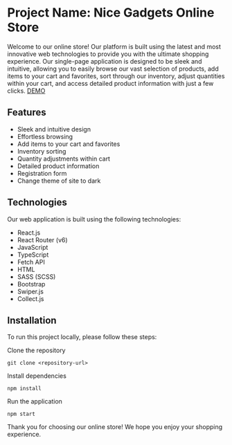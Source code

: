 # Project Name: Nice Gadgets Online Store
Welcome to our online store! Our platform is built using the latest and most innovative web technologies to provide you with the ultimate shopping experience. Our single-page application is designed to be sleek and intuitive, allowing you to easily browse our vast selection of products, add items to your cart and favorites, sort through our inventory, adjust quantities within your cart, and access detailed product information with just a few clicks.
[DEMO](https://fe-nov22-binary-raccoons.github.io/catalog_product_FE/)

## Features
- Sleek and intuitive design
- Effortless browsing
- Add items to your cart and favorites
- Inventory sorting
- Quantity adjustments within cart
- Detailed product information
- Registration form
- Change theme of site to dark

## Technologies
Our web application is built using the following technologies:

- React.js
- React Router (v6)
- JavaScript
- TypeScript
- Fetch API
- HTML
- SASS (SCSS)
- Bootstrap
- Swiper.js
- Collect.js

## Installation
To run this project locally, please follow these steps:

Clone the repository
```
git clone <repository-url>
```

Install dependencies
```
npm install
```

Run the application
```
npm start
```


Thank you for choosing our online store! We hope you enjoy your shopping experience.
